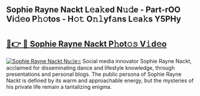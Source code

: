 ## Sophie Rayne Nackt L𝚎a𝚔ed N𝚞𝚍e - Part-rOO Vi𝚍𝚎o P𝚑𝚘tos - H𝚘𝚝 O𝚗𝚕yf𝚊ns L𝚎a𝚔s Y5PHy

# <h2><a href="http://kf24ys.oniu.top/?m=Sophie+Rayne+Nackt">🔗👉 🔴 Sophie Rayne Nackt P𝚑ot𝚘𝚜 V𝚒d𝚎o</a></h2>

[![Sophie Rayne Nackt Nu𝚍e𝚜](https://i.imgur.com/0qMVB7G.gif)](http://kf24ys.oniu.top/?m=Sophie+Rayne+Nackt)
Social media innovator Sophie Rayne Nackt, acclaimed for disseminating dance and lifestyle knowledge, through presentations and personal blogs. The public persona of Sophie Rayne Nackt is defined by its warm and approachable energy, but the mysteries of his private life remain a tantalizing enigma.  

